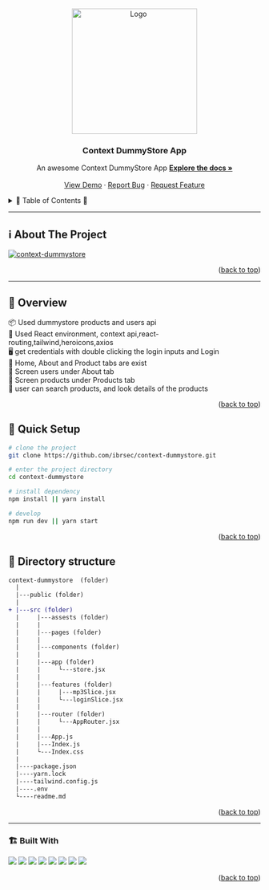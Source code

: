 <a name="readme-top"></a>
 
 
<!-- PROJECT LOGO -->
<br />
<div align="center">
   
  <a href="https://github.com/ibrsec/redux-toolkit-mp3dowloader/">
    <img src="https://static.vecteezy.com/system/resources/previews/020/662/330/non_2x/store-icon-logo-illustration-vector.jpg" alt="Logo" width="250"   >
  </a>

  <h3 align="center">Context DummyStore App</h3>

  <p align="center">
    An awesome Context DummyStore App
    <a href="https://github.com/ibrsec/context-dummystore"><strong>Explore the docs »</strong></a>
    <br />
    <br />
    <a href="https://context-dummystore.vercel.app/">View Demo</a>
    ·
    <a href="https://github.com/ibrsec/context-dummystore/issues">Report Bug</a>
    ·
    <a href="https://github.com/ibrsec/context-dummystore/issues">Request Feature</a>
  </p>
</div>



<!-- TABLE OF CONTENTS -->
<details>
  <summary>📎 Table of Contents 📎 </summary>
  <ol>
    <li><a href="#about-the-project">About The Project</a></li>
     <!-- <li><a href="#figma">Figma</a></li> -->
     <li><a href="#overview">Overview</a></li>
     <li><a href="#quick-setup">Quick Setup</a></li>
     <li><a href="#directory-structure">Directory structure</a></li>
     <li><a href="#built-with">Built With</a></li>
    <!-- <li>
      <a href="#getting-started">Getting Started</a>
      <ul>
        <li><a href="#prerequisites">Prerequisites</a></li>
        <li><a href="#installation">Installation</a></li>
      </ul>
    </li>
    <li><a href="#usage">Usage</a></li>
    <li><a href="#roadmap">Roadmap</a></li>
    <li><a href="#contributing">Contributing</a></li>
    <li><a href="#license">License</a></li>
    <li><a href="#contact">Contact</a></li>
    <li><a href="#acknowledgments">Acknowledgments</a></li> -->

    
  </ol>
</details>





---

<!-- ABOUT THE PROJECT -->
<a name="about-the-project"></a>
## ℹ️ About The Project

[![context-dummystore](./public/project.gif)](https://context-dummystore.vercel.app/)




<p align="right">(<a href="#readme-top">back to top</a>)</p>


---

<!-- ## Figma 

<a href="https://www.figma.com/file/ePyCHKsx2ODB32uLgyUEEd/bootstrap-home-page?type=design&node-id=0%3A1&mode=design&t=edDzadCB9Ev5FS1a-1">Figma Link</a>  

  <p align="right">(<a href="#readme-top">back to top</a>)</p>




--- -->
<a name="overview"></a>
## 👀 Overview

📦 Used dummystore products and users api </br>
🎯 Used React environment, context api,react-routing,tailwind,heroicons,axios </br>
🖥 get credentials with double clicking the login inputs and Login </br>
🔩 Home, About and Product tabs are exist</br>
💪 Screen users under About tab</br>
🌱 Screen products under Products tab</br>
🐞 user can search products, and look details of the products   </br>
<!-- 💪   </br> -->


<p align="right">(<a href="#readme-top">back to top</a>)</p>


<a name="quick-setup"></a>
## 🛫 Quick Setup

```sh
# clone the project
git clone https://github.com/ibrsec/context-dummystore.git

# enter the project directory
cd context-dummystore

# install dependency
npm install || yarn install

# develop
npm run dev || yarn start
```

<p align="right">(<a href="#readme-top">back to top</a>)</p>


<!-- ## 🐞 Debug

![context-dummystore.gif](/context-dummystore.gif) -->








<a name="directory-structure"></a>
## 📂 Directory structure 

```diff
context-dummystore  (folder)
  |          
  |---public (folder) 
  |                
+ |---src (folder) 
  |     |---assests (folder) 
  |     |           
  |     |---pages (folder)       
  |     |           
  |     |---components (folder) 
  |     |    
  |     |---app (folder)       
  |     |     └---store.jsx       
  |     |          
  |     |---features (folder)       
  |     |     |---mp3Slice.jsx  
  |     |     └---loginSlice.jsx       
  |     |          
  |     |---router (folder)        
  |     |     └---AppRouter.jsx       
  |     |          
  |     |---App.js 
  |     |---Index.js
  |     └---Index.css
  |      
  |----package.json
  |----yarn.lock
  |----tailwind.config.js
  |----.env
  └----readme.md 
```

<p align="right">(<a href="#readme-top">back to top</a>)</p>

---

<a name="built-with"></a>
### 🏗️ Built With

 
<!-- https://dev.to/envoy_/150-badges-for-github-pnk  search skills-->

 <img src="https://img.shields.io/badge/HTML-239120?style=for-the-badge&logo=html5&logoColor=white">
 <img src="https://img.shields.io/badge/CSS-239120?&style=for-the-badge&logo=css3&logoColor=white&color=red"> 
 <img src="https://img.shields.io/badge/JavaScript-F7DF1E?style=for-the-badge&logo=javascript&logoColor=black"> 
 <!-- <img src="https://img.shields.io/badge/Bootstrap-563D7C?style=for-the-badge&logo=bootstrap&logoColor=white">  -->
 <!-- <img src="https://img.shields.io/badge/Sass-CC6699?style=for-the-badge&logo=sass&logoColor=white">  -->
 <!-- <img src="https://img.shields.io/badge/Vite-AB4BFE?style=for-the-badge&logo=vite&logoColor=FFC920">  -->
 <img src="https://img.shields.io/badge/React-20232A?style=for-the-badge&logo=react&logoColor=61DAFB"> 
 <img src="https://img.shields.io/badge/React_Router-CA4245?style=for-the-badge&logo=react-router&logoColor=white"> 

 <!-- <img src="https://img.shields.io/badge/Redux-593D88?style=for-the-badge&logo=redux&logoColor=white">  -->
 <img src="https://img.shields.io/badge/Context API-593D88?style=for-the-badge&logo=context&logoColor=white"> 


 <img src="https://img.shields.io/badge/Axios-593D88?style=for-the-badge&logo=axios&logoColor=white"> 
 <img src="https://img.shields.io/badge/Tailwind_CSS-38B2AC?style=for-the-badge&logo=tailwind-css&logoColor=white"> 

 <!-- <img src="https://img.shields.io/badge/Material--UI-0081CB?style=for-the-badge&logo=material-ui&logoColor=white">  -->
 




<p align="right">(<a href="#readme-top">back to top</a>)</p>


